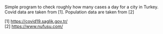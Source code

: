 Simple program to check roughly how many cases a day for a city in Turkey. Covid data are taken from [1]. Population data are taken from [2]

[1] https://covid19.saglik.gov.tr/  
[2] https://www.nufusu.com/
